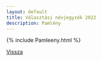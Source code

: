 ```yaml
---
layout: default
title: Választási névjegyzék 2022
description: Pamlény
---
```


{% include Pamleeny.html %}

[Vissza](./)
